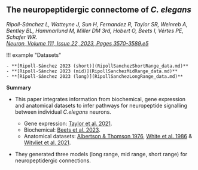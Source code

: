 ## The neuropeptidergic connectome of _C. elegans_
*Ripoll-Sánchez L, Watteyne J, Sun H, Fernandez R, Taylor SR, Weinreb A, Bentley BL, Hammarlund M, Miller DM 3rd, Hobert O, Beets I, Vértes PE, Schafer WR.*<br>
*[Neuron, Volume 111, Issue 22, 2023, Pages 3570-3589.e5](https://doi.org/10.1016/j.neuron.2023.09.043)*


!!! example "Datasets"   

    - **[Ripoll-Sánchez 2023 (short)](RipollSanchezShortRange_data.md)** 
    - **[Ripoll-Sánchez 2023 (mid)](RipollSanchezMidRange_data.md)**
    - **[Ripoll-Sánchez 2023 (long)](RipollSanchezLongRange_data.md)**


**Summary**

- This paper integrates information from biochemical, gene expression and anatomical datasets to infer pathways for neuropeptide signalling between individual _C.elegans_ neurons.

    - Gene expression: [Taylor et al. 2021](Taylor_2021.md).
    - Biochemical: [Beets et al. 2023](Beets_2023.md).
    - Anatomical datasets: [Albertson & Thomson 1976](Albertson_1976.md), [White et al. 1986](White_1986.md) & [Witvliet et al. 2021](Witvliet_2021.md).

- They generated three models (long range, mid range, short range) for neuropeptidergic connections.
